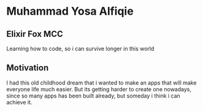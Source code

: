 # Muhammad Yosa Alfiqie
## Elixir Fox MCC
Learning how to code, so i can survive longer in this world

## Motivation
I had this old childhood dream that i wanted to make an apps that will make everyone life much easier.
But its getting harder to create one nowadays, since so many apps has been built already, but someday i think i can achieve it.

